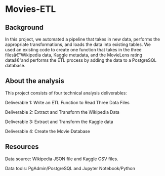 # Movies-ETL

## Background

In this project, we automated a pipeline that takes in new data, performs the appropriate transformations, and loads the data into existing tables. We used an existing code to create one function that takes in the three filesâ€”Wikipedia data, Kaggle metadata, and the MovieLens rating dataâ€”and performs the ETL process by adding the data to a PostgreSQL database.


## About the analysis

This project consists of four technical analysis deliverables:

Deliverable 1: Write an ETL Function to Read Three Data Files

Deliverable 2: Extract and Transform the Wikipedia Data

Deliverable 3: Extract and Transform the Kaggle data

Deliverable 4: Create the Movie Database

## Resources

Data source: Wikipedia JSON file and Kaggle CSV files.

Data tools: PgAdmin/PostgreSQL and Jupyter Notebook/Python


